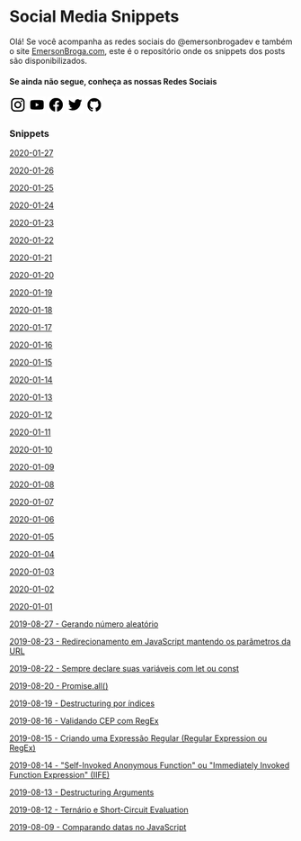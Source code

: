 # Social Media Snippets

Olá! Se você acompanha as redes sociais do @emersonbrogadev e também o site [EmersonBroga.com](https://emersonbroga.com/), este é o repositório onde os snippets dos posts são disponibilizados.

#### Se ainda não segue, conheça as nossas Redes Sociais

[![instagram.com/emersonbrogadev](https://github.com/emersonbroga/social-media-snippets/blob/master/static/instagram.png?raw=true)](https://www.instagram.com/emersonbrogadev/)
[![youtube.com/c/emersonbrogadev](https://github.com/emersonbroga/social-media-snippets/blob/master/static/youtube.png?raw=true)](https://www.youtube.com/c/emersonbroga/)
[![facebook.com/emersonbrogadev](https://github.com/emersonbroga/social-media-snippets/blob/master/static/facebook.png?raw=true)](https://www.facebook.com/emersonbrogadev/)
[![twitter.com/emersonbrogadev](https://github.com/emersonbroga/social-media-snippets/blob/master/static/twitter.png?raw=true)](https://www.twitter.com/emersonbrogadev/)
[![github.com/emersonbroga](https://github.com/emersonbroga/social-media-snippets/blob/master/static/github.png?raw=true)](https://www.github.com/emersonbroga/)

### Snippets

[2020-01-27](https://github.com/emersonbroga/social-media-snippets/blob/master/content/2020-01-27/README.md)

[2020-01-26](https://github.com/emersonbroga/social-media-snippets/blob/master/content/2020-01-26/README.md)

[2020-01-25](https://github.com/emersonbroga/social-media-snippets/blob/master/content/2020-01-25/README.md)

[2020-01-24](https://github.com/emersonbroga/social-media-snippets/blob/master/content/2020-01-24/README.md)

[2020-01-23](https://github.com/emersonbroga/social-media-snippets/blob/master/content/2020-01-23/README.md)

[2020-01-22](https://github.com/emersonbroga/social-media-snippets/blob/master/content/2020-01-22/README.md)

[2020-01-21](https://github.com/emersonbroga/social-media-snippets/blob/master/content/2020-01-21/README.md)

[2020-01-20](https://github.com/emersonbroga/social-media-snippets/blob/master/content/2020-01-20/README.md)

[2020-01-19](https://github.com/emersonbroga/social-media-snippets/blob/master/content/2020-01-19/README.md)

[2020-01-18](https://github.com/emersonbroga/social-media-snippets/blob/master/content/2020-01-18/README.md)

[2020-01-17](https://github.com/emersonbroga/social-media-snippets/blob/master/content/2020-01-17/README.md)

[2020-01-16](https://github.com/emersonbroga/social-media-snippets/blob/master/content/2020-01-16/README.md)

[2020-01-15](https://github.com/emersonbroga/social-media-snippets/blob/master/content/2020-01-15/README.md)

[2020-01-14](https://github.com/emersonbroga/social-media-snippets/blob/master/content/2020-01-14/README.md)

[2020-01-13](https://github.com/emersonbroga/social-media-snippets/blob/master/content/2020-01-13/README.md)

[2020-01-12](https://github.com/emersonbroga/social-media-snippets/blob/master/content/2020-01-12/README.md)

[2020-01-11](https://github.com/emersonbroga/social-media-snippets/blob/master/content/2020-01-11/README.md)

[2020-01-10](https://github.com/emersonbroga/social-media-snippets/blob/master/content/2020-01-10/README.md)

[2020-01-09](https://github.com/emersonbroga/social-media-snippets/blob/master/content/2020-01-09/README.md)

[2020-01-08](https://github.com/emersonbroga/social-media-snippets/blob/master/content/2020-01-08/README.md)

[2020-01-07](https://github.com/emersonbroga/social-media-snippets/blob/master/content/2020-01-07/README.md)

[2020-01-06](https://github.com/emersonbroga/social-media-snippets/blob/master/content/2020-01-06/README.md)

[2020-01-05](https://github.com/emersonbroga/social-media-snippets/blob/master/content/2020-01-05/README.md)

[2020-01-04](https://github.com/emersonbroga/social-media-snippets/blob/master/content/2020-01-04/README.md)

[2020-01-03](https://github.com/emersonbroga/social-media-snippets/blob/master/content/2020-01-03/README.md)

[2020-01-02](https://github.com/emersonbroga/social-media-snippets/blob/master/content/2020-01-02/README.md)

[2020-01-01](https://github.com/emersonbroga/social-media-snippets/blob/master/content/2020-01-01/README.md)

[2019-08-27 - Gerando número aleatório](https://github.com/emersonbroga/social-media-snippets/blob/master/content/2019-08-27-random-int/README.md)

[2019-08-23 - Redirecionamento em JavaScript mantendo os parâmetros da URL](https://github.com/emersonbroga/social-media-snippets/blob/master/content/2019-08-23-javascript-redirect-keeping-the-url-params/README.md)

[2019-08-22 - Sempre declare suas variáveis com let ou const](https://github.com/emersonbroga/social-media-snippets/blob/master/content/2019-08-22-always-declare-variables-with-let-or-const/README.md)

[2019-08-20 - Promise.all()](https://github.com/emersonbroga/social-media-snippets/blob/master/content/2019-08-20-promise-all/README.md)

[2019-08-19 - Destructuring por índices](https://github.com/emersonbroga/social-media-snippets/blob/master/content/2019-08-19-destructuring-by-indexes/README.md)

[2019-08-16 - Validando CEP com RegEx](https://github.com/emersonbroga/social-media-snippets/blob/master/content/2019-08-16-validating-br-zip-with-regex/README.md)

[2019-08-15 - Criando uma Expressão Regular (Regular Expression ou RegEx)](https://github.com/emersonbroga/social-media-snippets/blob/master/content/2019-08-15-creating-regex/README.md)

[2019-08-14 - "Self-Invoked Anonymous Function" ou "Immediately Invoked Function Expression" (IIFE)](https://github.com/emersonbroga/social-media-snippets/blob/master/content/2019-08-14-self-invoked-anonymous-function/README.md)

[2019-08-13 - Destructuring Arguments](https://github.com/emersonbroga/social-media-snippets/blob/master/content/2019-08-13-destructuring-arguments/README.md)

[2019-08-12 - Ternário e Short-Circuit Evaluation](https://github.com/emersonbroga/social-media-snippets/blob/master/content/2019-08-12-ternary-and-short-circuit-evaluation/README.md)

[2019-08-09 - Comparando datas no JavaScript](https://github.com/emersonbroga/social-media-snippets/blob/master/content/2019-08-09-comparing-dates/README.md)
